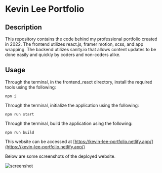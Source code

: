 # Kevin Lee Portfolio

## Description

This repository contains the code behind my professional portfolio created in 2022. The frontend utilizes react.js, framer motion, scss, and app wrapping. The backend utilizes sanity.io that allows content updates to be done easily and quickly by coders and non-coders alike.  

## Usage

Through the terminal, in the frontend_react directory, install the required tools using the following: 

```
npm i
```

Through the terminal, initialize the application using the following:

```
npm run start
```

Through the terminal, build the application using the following:

```
npm run build
```

This website can be accessed at [https://kevin-lee-portfolio.netlify.app/](https://kevin-lee-portfolio.netlify.app/)

Below are some screenshots of the deployed website. 

![screenshot](./frontend_react/src/assets/screenshot.png)